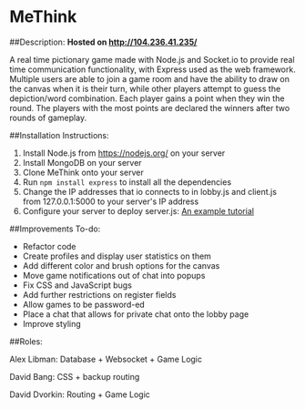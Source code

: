 # MeThink

##Description:
**Hosted on http://104.236.41.235/**

A real time pictionary game made with Node.js and Socket.io to provide real time communication functionality, with Express used as the web framework. Multiple users are able to join a game room and have the ability to draw on the canvas when it is their turn, while other players attempt to guess the depiction/word combination. Each player gains a point when they win the round. The players with the most points are declared the winners after two rounds of gameplay. 

##Installation Instructions:
1. Install Node.js from https://nodejs.org/ on your server
2. Install MongoDB on your server
3. Clone MeThink onto your server
4. Run `npm install express` to install all the dependencies
5. Change the IP addresses that io connects to in lobby.js and client.js from 127.0.0.1:5000 to your server's IP address
6. Configure your server to deploy server.js: [An example tutorial](https://www.digitalocean.com/community/tutorials/how-to-set-up-a-node-js-application-for-production-on-ubuntu-14-04)

##Improvements To-do:
* Refactor code
* Create profiles and display user statistics on them
* Add different color and brush options for the canvas
* Move game notifications out of chat into popups
* Fix CSS and JavaScript bugs
* Add further restrictions on register fields
* Allow games to be password-ed
* Place a chat that allows for private chat onto the lobby page
* Improve styling

##Roles:

Alex Libman: Database + Websocket + Game Logic

David Bang: CSS + backup routing

David Dvorkin: Routing + Game Logic
